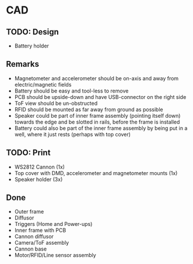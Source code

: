 # CAD
## TODO: Design
- Battery holder

## Remarks
- Magnetometer and accelerometer should be on-axis and away from electric/magnetic fields
- Battery should be easy and tool-less to remove
- PCB should be upside-down and have USB-connector on the right side
- ToF view should be un-obstructed
- RFID should be mounted as far away from ground as possible
- Speaker could be part of inner frame assembly (pointing itself down) towards the edge and be slotted in rails, before the frame is installed
- Battery could also be part of the inner frame assembly by being put in a well, where it just rests (perhaps with top cover)

## TODO: Print
- WS2812 Cannon (1x)
- Top cover with DMD, accelerometer and magnetometer mounts (1x)
- Speaker holder (3x)

## Done
- Outer frame
- Diffusor
- Triggers (Home and Power-ups)
- Inner frame with PCB
- Cannon diffusor
- Camera/ToF assembly
- Cannon base
- Motor/RFID/Line sensor assembly
